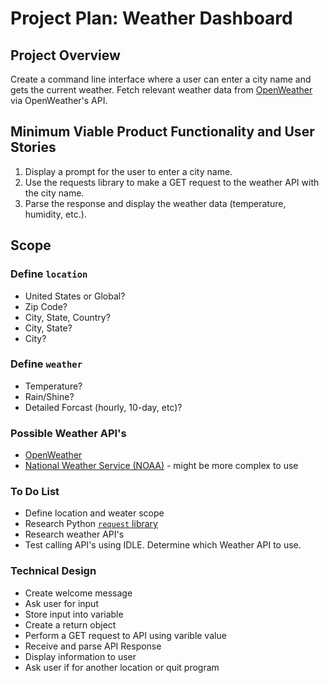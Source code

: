# Project Plan: Weather Dashboard

## Project Overview

Create a command line interface where a user can enter a city name and gets the current weather. Fetch relevant weather data from [OpenWeather](https://openweathermap.org/) via OpenWeather's API.

## Minimum Viable Product Functionality and User Stories

1. Display a prompt for the user to enter a city name.
2. Use the requests library to make a GET request to the weather API with the city name.
3. Parse the response and display the weather data (temperature, humidity, etc.).

## Scope

### Define `location`
  
* United States or Global?
* Zip Code?
* City, State, Country?
* City, State?
* City?

### Define `weather`

* Temperature?
* Rain/Shine?
* Detailed Forcast (hourly, 10-day, etc)?

### Possible Weather API's

* [OpenWeather](https://openweathermap.org/api)
* [National Weather Service (NOAA)](https://www.weather.gov/documentation/services-web-api) - might be more complex to use

### To Do List

* Define location and weater scope
* Research Python [`request` library](https://codechalleng.es/tips/requests-module)
* Research weather API's
* Test calling API's using IDLE. Determine which Weather API to use.

### Technical Design

* Create welcome message
* Ask user for input
* Store input into variable
* Create a return object
* Perform a GET request to API using varible value
* Receive and parse API Response
* Display information to user
* Ask user if for another location or quit program
